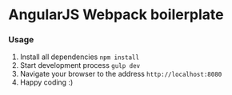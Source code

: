 # AngularJS Webpack boilerplate

### Usage

1. Install all dependencies `npm install`
2. Start development process `gulp dev`
3. Navigate your browser to the address `http://localhost:8080`
4. Happy coding :)
